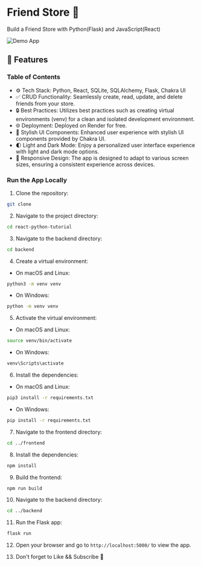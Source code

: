 # Friend Store 🚀

Build a Friend Store with Python(Flask) and JavaScript(React)

![Demo App](https://i.ibb.co/S6Xgb6c/Group-98.png)

## 🚀 Features

### Table of Contents

- ⚙️ Tech Stack: Python, React, SQLite, SQLAlchemy, Flask, Chakra UI
- ✅ CRUD Functionality: Seamlessly create, read, update, and delete friends from your store.
- 🔒 Best Practices: Utilizes best practices such as creating virtual environments (venv) for a clean and isolated development environment.
- 🌐 Deployment: Deployed on Render for free.
- 🎨 Stylish UI Components: Enhanced user experience with stylish UI components provided by Chakra UI.
- 🌓 Light and Dark Mode: Enjoy a personalized user interface experience with light and dark mode options.
- 📱 Responsive Design: The app is designed to adapt to various screen sizes, ensuring a consistent experience across devices.

### Run the App Locally

1. Clone the repository:

```bash
git clone
```

2. Navigate to the project directory:

```bash
cd react-python-tutorial
```

3. Navigate to the backend directory:

```bash
cd backend
```

4. Create a virtual environment:

- On macOS and Linux:

```bash
python3 -m venv venv
```

- On Windows:

```bash
python -m venv venv
```

5. Activate the virtual environment:

- On macOS and Linux:

```bash
source venv/bin/activate
```

- On Windows:

```bash
venv\Scripts\activate
```

6. Install the dependencies:

- On macOS and Linux:

```bash
pip3 install -r requirements.txt
```

- On Windows:

```bash
pip install -r requirements.txt
```

7. Navigate to the frontend directory:

```bash
cd ../frontend
```

8. Install the dependencies:

```bash
npm install
```

9. Build the frontend:

```bash
npm run build
```

10. Navigate to the backend directory:

```bash
cd ../backend
```

11. Run the Flask app:

```bash
flask run
```

12. Open your browser and go to `http://localhost:5000/` to view the app.

13. Don't forget to Like && Subscribe 🚀
